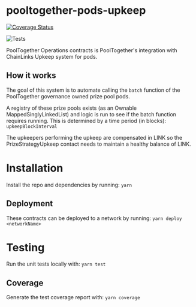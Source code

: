 # pooltogether-pods-upkeep

[![Coverage Status](https://coveralls.io/repos/github/pooltogether/pooltogether-pods-upkeep/badge.svg?branch=master)](https://coveralls.io/github/pooltogether/pooltogether-pods-upkeep?branch=master)

![Tests](https://github.com/pooltogether/pooltogether-pods-upkeep/actions/workflows/main.yml/badge.svg)


PoolTogether Operations contracts is PoolTogether's integration with ChainLinks Upkeep system for pods.

## How it works

The goal of this system is to automate calling the `batch` function of the PoolTogether governance owned prize pool pods.

A registry of these prize pools exists (as an Ownable MappedSinglyLinkedList) and logic is run to see if the batch function requires running. This is determined by
a time period (in blocks): `upkeepBlockInterval`

The upkeepers performing the upkeep are compensated in LINK so the PrizeStrategyUpkeep contact needs to maintain a healthy balance of LINK. 

# Installation
Install the repo and dependencies by running:
`yarn`

## Deployment
These contracts can be deployed to a network by running:
`yarn deploy <networkName>`

# Testing
Run the unit tests locally with:
`yarn test`

## Coverage
Generate the test coverage report with:
`yarn coverage`